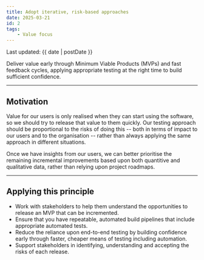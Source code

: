 ```yaml
---
title: Adopt iterative, risk-based approaches
date: 2025-03-21
id: 2
tags:
    - Value focus
---
```


<p class="govuk-body-s">
Last updated: {{ date | postDate }}
</p>

<p class="govuk-body-l">
Deliver value early through Minimum Viable Products (MVPs) and fast feedback cycles, applying appropriate testing at the right time to build sufficient confidence.
</p>

<hr class="govuk-section-break--l govuk-section-break--visible">

## Motivation

Value for our users is only realised when they can start using the software, so we should try to release that value to them quickly. Our testing approach should be proportional to the risks of doing this -- both in terms of impact to our users and to the organisation -- rather than always applying the same approach in different situations.

Once we have insights from our users, we can better prioritise the remaining incremental improvements based upon both quantitive and qualitative data, rather than relying upon project roadmaps.

<hr class="govuk-section-break--l govuk-section-break--visible">

## Applying this principle

- Work with stakeholders to help them understand the opportunities to release an MVP that can be incremented.
- Ensure that you have repeatable, automated build pipelines that include appropriate automated tests.
- Reduce the reliance upon end-to-end testing by building confidence early through faster, cheaper means of testing including automation.
- Support stakeholders in identifying, understanding and accepting the risks of each release.
